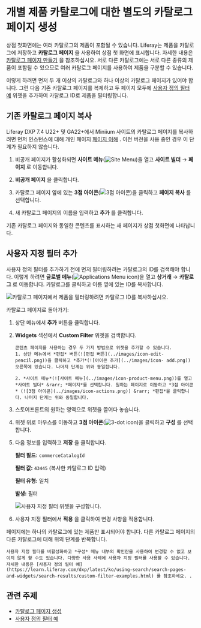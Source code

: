# 개별 제품 카탈로그에 대한 별도의 카탈로그 페이지 생성

상점 첫화면에는 여러 카탈로그의 제품이 포함될 수 있습니다. Liferay는 제품을 카탈로그에 저장하고 **카탈로그 페이지** 을 사용하여 상점 첫 화면에 표시합니다. 자세한 내용은 [카탈로그 페이지 만들기](./creating-a-catalog-page.md) 을 참조하십시오. 서로 다른 카탈로그에는 서로 다른 종류의 제품이 포함될 수 있으므로 여러 카탈로그 페이지를 사용하여 제품을 구분할 수 있습니다.

이렇게 하려면 먼저 두 개 이상의 카탈로그와 하나 이상의 카탈로그 페이지가 있어야 합니다. 그런 다음 기존 카탈로그 페이지를 복제하고 두 페이지 모두에 [사용자 정의 필터 예](https://learn.liferay.com/dxp/latest/ko/using-search/search-pages-and-widgets/search-results/custom-filter-examples.html) 위젯을 추가하여 카탈로그 ID로 제품을 필터링합니다.

## 기존 카탈로그 페이지 복사

Liferay DXP 7.4 U22+ 및 GA22+에서 Miniium 사이트의 카탈로그 페이지를 복사하려면 먼저 인스턴스에 대해 개인 페이지 [페이지 이해](https://learn.liferay.com/dxp/latest/ko/site-building/creating-pages/understanding-pages/understanding-pages.html#enabling-private-pages) . 이전 버전을 사용 중인 경우 이 단계가 필요하지 않습니다.

1. 비공개 페이지가 활성화되면 **사이트 메뉴**(![Site Menu](../images/icon-product-menu.png))을 열고 **사이트 빌더** &rarr; **페이지** 로 이동합니다.

1. **비공개 페이지** 을 클릭합니다.

1. 카탈로그 페이지 옆에 있는 **3점 아이콘**(![3점 아이콘](../images/icon-actions.png))을 클릭하고 **페이지 복사** 를 선택합니다.

1. 새 카탈로그 페이지의 이름을 입력하고 **추가** 를 클릭합니다.

기존 카탈로그 페이지와 동일한 콘텐츠를 표시하는 새 페이지가 상점 첫화면에 나타납니다.

## 사용자 지정 필터 추가

사용자 정의 필터를 추가하기 전에 먼저 필터링하려는 카탈로그의 ID를 검색해야 합니다. 이렇게 하려면 **글로벌 메뉴**(![Applications Menu icon](../images/icon-applications-menu.png))을 열고 **상거래** &rarr; **카탈로그** 로 이동합니다. 카탈로그를 클릭하고 이름 옆에 있는 ID를 복사합니다.

![카탈로그 페이지에서 제품을 필터링하려면 카탈로그 ID를 복사하십시오.](./creating-separate-catalog-pages-for-individual-product-catalogs/images/01.png)

카탈로그 페이지로 돌아가기:

1. 상단 메뉴에서 **추가** 버튼을 클릭합니다.

1. **Widgets** 섹션에서 **Custom Filter** 위젯을 검색합니다.

   ```{important}
   콘텐츠 페이지를 사용하는 경우 두 가지 방법으로 위젯을 추가할 수 있습니다.
   1. 상단 메뉴에서 *편집* 버튼(![편집 버튼](../images/icon-edit-pencil.png))을 클릭하고 *추가*(![아이콘 추가](../images/icon- add.png)) 오른쪽에 있습니다. 나머지 단계는 위와 동일합니다.

   2. *사이트 메뉴*(![사이트 메뉴](../images/icon-product-menu.png))를 열고 *사이트 빌더* &rarr; *페이지*를 선택합니다. 원하는 페이지로 이동하고 *3점 아이콘* (![3점 아이콘](../images/icon-actions.png)) &rarr; *편집*을 클릭합니다. 나머지 단계는 위와 동일합니다.
   ```

1. 스토어프론트의 원하는 영역으로 위젯을 끌어다 놓습니다.

1. 위젯 위로 마우스를 이동하고 **3점 아이콘**(![3-dot icon](../images/icon-actions.png))을 클릭하고 **구성** 를 선택합니다.

1. 다음 정보를 입력하고 **저장** 을 클릭합니다.

   **필터 필드:** `commerceCatalogId`

   **필터 값:** `43445` (복사한 카탈로그 ID 입력)

   **필터 유형:** 일치

   **발생:** 필터

   ![사용자 지정 필터 위젯을 구성합니다.](./creating-separate-catalog-pages-for-individual-product-catalogs/images/02.png)

1. 사용자 지정 필터에서 **적용** 을 클릭하여 변경 사항을 적용합니다.

페이지에는 하나의 카탈로그에 있는 제품만 표시되어야 합니다. 다른 카탈로그 페이지의 다른 카탈로그에 대해 위의 단계를 반복합니다.

```{note}
사용자 지정 필터를 비활성화하고 *구성* 메뉴 내부의 확인란을 사용하여 변경할 수 없고 보이지 않게 할 수도 있습니다. 다양한 사용 사례에 사용자 지정 필터를 사용할 수 있습니다. 자세한 내용은 [사용자 정의 필터 예](https://learn.liferay.com/dxp/latest/ko/using-search/search-pages-and-widgets/search-results/custom-filter-examples.html) 를 참조하세요. .
```

## 관련 주제

* [카탈로그 페이지 생성](./creating-a-catalog-page.md)
* [사용자 정의 필터 예](https://learn.liferay.com/dxp/latest/ko/using-search/search-pages-and-widgets/search-results/custom-filter-examples.html)
